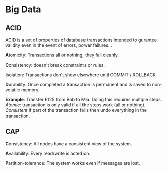 # Big Data

## ACID

ACID is a set of properties of database transactions intended to gurantee validity even in the event of errors, power failures...

**A**tomicity: Transactions all or nothing, they fail cleanly.

**C**onsistency: doesn't break constraints or rules.

**I**solation: Transactions don't show elsewhere until COMMIT / ROLLBACK

**D**urability: Once completed a transaction is permanent and is saved to non-volatile memory.

**Example**: Transfer £125 from Bob to Mia. Doing this requires multiple steps. *Atomic*: transaction is only valid if all the steps work (all or nothing). *Consistent* if part of the transaction fails then undo everything in the transaction.

## CAP

**C**onsistency: All nodes have a consistent view of the system.

**A**vailability: Every read/write is acted on.

**P**artition-tolerance: The system works even if messages are lost.